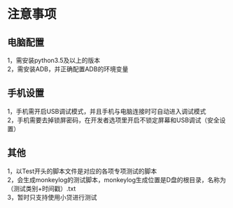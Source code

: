 # 注意事项
## 电脑配置<br>
1，需安装python3.5及以上的版本<br>
2，需安装ADB，并正确配置ADB的环境变量<br>
## 手机设置<br>
1，手机需开启USB调试模式，并且手机与电脑连接时可自动进入调试模式<br>
2，手机需要去掉锁屏密码，在开发者选项里开启不锁定屏幕和USB调试（安全设置）<br>
## 其他<br>
1，以Test开头的脚本文件是对应的各项专项测试的脚本<br>
2，会生成monkeylog的测试脚本，monkeylog生成位置是D盘的根目录，名称为（测试类别+时间戳）.txt<br>
3，暂时只支持使用小贷进行测试<br>
